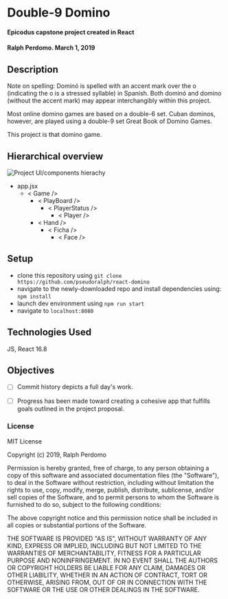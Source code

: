 # Double-9 Domino

#### Epicodus capstone project created in React

#### Ralph Perdomo. March 1, 2019

## Description

Note on spelling: Dominó is spelled with an accent mark over the o (indicating the o is a stressed syllable) in Spanish. Both dominó and domino (without the accent mark) may appear interchangibly within this project.

Most online domino games are based on a double-6 set. Cuban dominos, however, are played using a double-9 set Great Book of Domino Games.

This project is that domino game.

## Hierarchical overview

![Project UI/components hierachy](https://github.com/pseudoralph/domino-planning/blob/master/assets/ui-sketch.jpg)

- app.jsx
  - < Game />
    - < PlayBoard />
      - < PlayerStatus />
        - < Player />
    - < Hand />
      - < Ficha />
        - < Face />

## Setup

- clone this repository using `git clone https://github.com/pseudoralph/react-domino`
- navigate to the newly-downloaded repo and install dependencies using: `npm install`
- launch dev environment using `npm run start`
- navigate to `localhost:8080`

## Technologies Used

JS, React 16.8

## Objectives

- [ ] Commit history depicts a full day's work.

- [ ] Progress has been made toward creating a cohesive app that fulfills goals outlined in the project proposal.

### License

MIT License

Copyright (c) 2019, Ralph Perdomo

Permission is hereby granted, free of charge, to any person obtaining a copy
of this software and associated documentation files (the "Software"), to deal
in the Software without restriction, including without limitation the rights
to use, copy, modify, merge, publish, distribute, sublicense, and/or sell
copies of the Software, and to permit persons to whom the Software is
furnished to do so, subject to the following conditions:

The above copyright notice and this permission notice shall be included in all
copies or substantial portions of the Software.

THE SOFTWARE IS PROVIDED "AS IS", WITHOUT WARRANTY OF ANY KIND, EXPRESS OR
IMPLIED, INCLUDING BUT NOT LIMITED TO THE WARRANTIES OF MERCHANTABILITY,
FITNESS FOR A PARTICULAR PURPOSE AND NONINFRINGEMENT. IN NO EVENT SHALL THE
AUTHORS OR COPYRIGHT HOLDERS BE LIABLE FOR ANY CLAIM, DAMAGES OR OTHER
LIABILITY, WHETHER IN AN ACTION OF CONTRACT, TORT OR OTHERWISE, ARISING FROM,
OUT OF OR IN CONNECTION WITH THE SOFTWARE OR THE USE OR OTHER DEALINGS IN THE
SOFTWARE.
